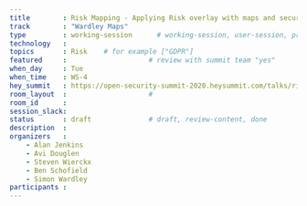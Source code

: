 ```yaml
---
title        : Risk Mapping - Applying Risk overlay with maps and security decision making
track        : "Wardley Maps"
type         : working-session      # working-session, user-session, product-session
technology   :
topics       : Risk    # for example ["GDPR"]
featured     :                    # review with summit team "yes"
when_day     : Tue
when_time    : WS-4
hey_summit   : https://open-security-summit-2020.heysummit.com/talks/risk-mapping-applying-risk-overlay-with-maps-and-security-decision-making/
room_layout  :                    #
room_id      : 
session_slack: 
status       : draft              # draft, review-content, done
description  :
organizers   :
    - Alan Jenkins
    - Avi Douglen
    - Steven Wierckx
    - Ben Schofield
    - Simon Wardley
participants :
---
```



<!--(add intro)

## WHY

(...)

## What

(...)

## Outcomes

(...)

## References

(...)


## Previous-->
